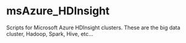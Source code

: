 # msAzure_HDInsight
Scripts for Microsoft Azure HDInsight clusters. These are the big data cluster, Hadoop, Spark, Hive, etc...
